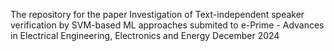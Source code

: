 The repository for the paper Investigation of Text-independent speaker verification by SVM-based ML approaches submited to e-Prime - Advances in Electrical Engineering, Electronics and Energy December 2024 
